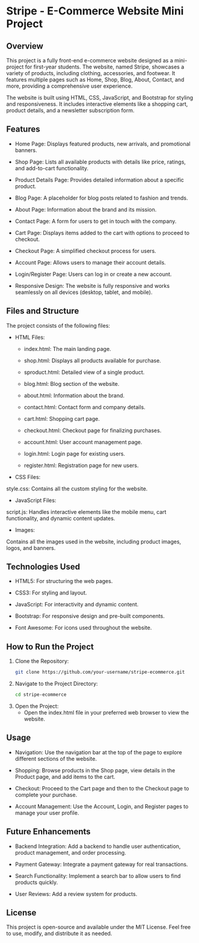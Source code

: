 # Stripe - E-Commerce Website Mini Project
## Overview
This project is a fully front-end e-commerce website designed as a mini-project for first-year students. The website, named Stripe, showcases a variety of products, including clothing, accessories, and footwear. It features multiple pages such as Home, Shop, Blog, About, Contact, and more, providing a comprehensive user experience.

The website is built using HTML, CSS, JavaScript, and Bootstrap for styling and responsiveness. It includes interactive elements like a shopping cart, product details, and a newsletter subscription form.

## Features
- Home Page: Displays featured products, new arrivals, and promotional banners.

- Shop Page: Lists all available products with details like price, ratings, and add-to-cart functionality.

- Product Details Page: Provides detailed information about a specific product.

- Blog Page: A placeholder for blog posts related to fashion and trends.

- About Page: Information about the brand and its mission.

- Contact Page: A form for users to get in touch with the company.

- Cart Page: Displays items added to the cart with options to proceed to checkout.

- Checkout Page: A simplified checkout process for users.

- Account Page: Allows users to manage their account details.

- Login/Register Page: Users can log in or create a new account.

- Responsive Design: The website is fully responsive and works seamlessly on all devices (desktop, tablet, and mobile).

## Files and Structure
The project consists of the following files:

- HTML Files:

    - index.html: The main landing page.

    - shop.html: Displays all products available for purchase.
    
    - sproduct.html: Detailed view of a single product.
    
    - blog.html: Blog section of the website.
    
    - about.html: Information about the brand.
    
    - contact.html: Contact form and company details.
    
    - cart.html: Shopping cart page.
    
    - checkout.html: Checkout page for finalizing purchases.
    
    - account.html: User account management page.
    
    - login.html: Login page for existing users.
    
    - register.html: Registration page for new users.

- CSS Files:

style.css: Contains all the custom styling for the website.

- JavaScript Files:

script.js: Handles interactive elements like the mobile menu, cart functionality, and dynamic content updates.

- Images:

Contains all the images used in the website, including product images, logos, and banners.


## Technologies Used
- HTML5: For structuring the web pages.

- CSS3: For styling and layout.

- JavaScript: For interactivity and dynamic content.

- Bootstrap: For responsive design and pre-built components.

- Font Awesome: For icons used throughout the website.

## How to Run the Project
1. Clone the Repository:
    ```bash
    git clone https://github.com/your-username/stripe-ecommerce.git
2. Navigate to the Project Directory:
    ```bash
    cd stripe-ecommerce
3. Open the Project:
    - Open the index.html file in your preferred web browser to view the website.

## Usage
- Navigation: Use the navigation bar at the top of the page to explore different sections of the website.

- Shopping: Browse products in the Shop page, view details in the Product page, and add items to the cart.

- Checkout: Proceed to the Cart page and then to the Checkout page to complete your purchase.

- Account Management: Use the Account, Login, and Register pages to manage your user profile.

## Future Enhancements
- Backend Integration: Add a backend to handle user authentication, product management, and order processing.

- Payment Gateway: Integrate a payment gateway for real transactions.

- Search Functionality: Implement a search bar to allow users to find products quickly.

- User Reviews: Add a review system for products.

## License
This project is open-source and available under the MIT License. Feel free to use, modify, and distribute it as needed.
